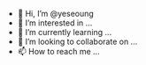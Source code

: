 - 👋 Hi, I’m @yeseoung
- 👀 I’m interested in ...
- 🌱 I’m currently learning ...
- 💞️ I’m looking to collaborate on ...
- 📫 How to reach me ...

<!---
yeseoung/yeseoung is a ✨ special ✨ repository because its `README.md` (this file) appears on your GitHub profile.
You can click the Preview link to take a look at your changes.
--->
